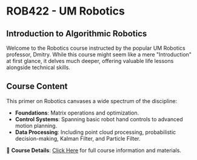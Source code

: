 # ROB422 - UM Robotics
## Introduction to Algorithmic Robotics

Welcome to the Robotics course instructed by the popular UM Robotics professor, Dmitry. While this course might seem like a mere "Introduction" at first glance, it delves much deeper, offering valuable life lessons alongside technical skills.

## Course Content
This primer on Robotics canvases a wide spectrum of the discipline:

- **Foundations**: Matrix operations and optimization.
- **Control Systems**: Spanning basic robot hand controls to advanced motion planning.
- **Data Processing**: Including point cloud processing, probabilistic decision-making, Kalman Filter, and Particle Filter.

🔗 **Course Details**: [Click Here](https://berenson.robotics.umich.edu/courses/fall2023iar/index.html) for full course information and materials.
